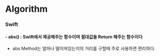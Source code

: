 # Algorithm



### Swift

#### - abs() : Swift에서 제공해주는 함수이며 절대값을 Return 해주는 함수이다
- abs Method는 얼마나 떨어져있는지의 거리를 구할때 주로 사용하면 편리하다.




